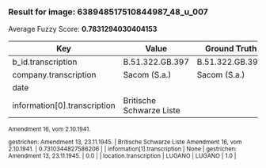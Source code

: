 ### Result for image: 638948517510844987_48_u_007
Average Fuzzy Score: **0.7831294030404153**
<small>

| Key | Value | Ground Truth | Score |
| --- | --- | --- | --- |
| b_id.transcription | B.51.322.GB.397 | B.51.322.GB.397. | 0.967741935483871 |
| company.transcription | Sacom (S.a.) | Sacom (S.a.) | 1.0 |
| date |  |  | 1.0 |
| information[0].transcription | Britische Schwarze Liste
Amendment 16, vom 2.10.1941.

gestrichen:
Amendment 13, 23.11.1945. | Britische Schwarze Liste
Amendment 16, vom 2.10.1941. | 0.7310344827586206 |
| information[1].transcription | None | gestrichen:
Amendment 13, 23.11.1945. | 0.0 |
| location.transcription | LUGANO | LUGANO | 1.0 |

</small>
